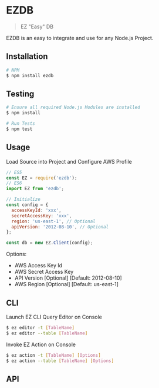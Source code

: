 # EZDB

> EZ "Easy" DB

EZDB is an easy to integrate and use for any Node.js Project.


## Installation
```bash
# NPM
$ npm install ezdb
```


## Testing
```bash
# Ensure all required Node.js Modules are installed
$ npm install

# Run Tests
$ npm test
```


## Usage
Load Source into Project and Configure AWS Profile
```js
// ES5
const EZ = require('ezdb');
// ES6
import EZ from 'ezdb';

// Initialize
const config = {
  accessKeyId: 'xxx',
  secretAccessKey: 'xxx',
  region: 'us-east-1', // Optional
  apiVersion: '2012-08-10', // Optional
};

const db = new EZ.Client(config);
```
Options:
* AWS Access Key Id
* AWS Secret Access Key
* API Version [Optional] [Default: 2012-08-10]
* AWS Region [Optional] [Default: us-east-1]


## CLI
Launch EZ CLI Query Editor on Console
```bash
$ ez editor -t [TableName]
$ ez editor --table [TableName]
```

Invoke EZ Action on Console
```bash
$ ez action -t [TableName] [Options]
$ ez action --table [TableName] [Options]
```

## API
